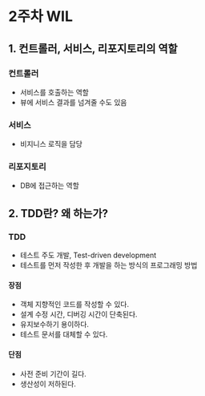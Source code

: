# 2주차 WIL

## 1. 컨트롤러, 서비스, 리포지토리의 역할
### 컨트롤러
- 서비스를 호출하는 역할
- 뷰에 서비스 결과를 넘겨줄 수도 있음
### 서비스
- 비지니스 로직을 담당
### 리포지토리
- DB에 접근하는 역할

## 2. TDD란? 왜 하는가?
### TDD
- 테스트 주도 개발, Test-driven development
- 테스트를 먼저 작성한 후 개발을 하는 방식의 프로그래밍 방법
#### 장점
- 객체 지향적인 코드를 작성할 수 있다.
- 설계 수정 시간, 디버깅 시간이 단축된다.
- 유지보수하기 용이하다.
- 테스트 문서를 대체할 수 있다.
#### 단점
- 사전 준비 기간이 길다.
- 생산성이 저하된다.
